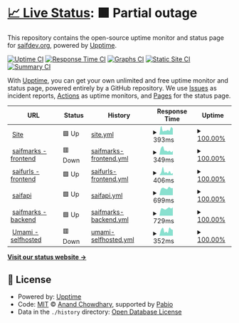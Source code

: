 # [📈 Live Status](https://saifdev-org.github.io/uptime): <!--live status--> **🟧 Partial outage**

This repository contains the open-source uptime monitor and status page for [saifdev.org](saifdev.org), powered by [Upptime](https://github.com/upptime/upptime).

[![Uptime CI](https://github.com/saifdev-org/uptime/workflows/Uptime%20CI/badge.svg)](https://github.com/saifdev-org/uptime/actions?query=workflow%3A%22Uptime+CI%22)
[![Response Time CI](https://github.com/saifdev-org/uptime/workflows/Response%20Time%20CI/badge.svg)](https://github.com/saifdev-org/uptime/actions?query=workflow%3A%22Response+Time+CI%22)
[![Graphs CI](https://github.com/saifdev-org/uptime/workflows/Graphs%20CI/badge.svg)](https://github.com/saifdev-org/uptime/actions?query=workflow%3A%22Graphs+CI%22)
[![Static Site CI](https://github.com/saifdev-org/uptime/workflows/Static%20Site%20CI/badge.svg)](https://github.com/saifdev-org/uptime/actions?query=workflow%3A%22Static+Site+CI%22)
[![Summary CI](https://github.com/saifdev-org/uptime/workflows/Summary%20CI/badge.svg)](https://github.com/saifdev-org/uptime/actions?query=workflow%3A%22Summary+CI%22)

With [Upptime](https://upptime.js.org), you can get your own unlimited and free uptime monitor and status page, powered entirely by a GitHub repository. We use [Issues](https://github.com/saifdev-org/uptime/issues) as incident reports, [Actions](https://github.com/saifdev-org/uptime/actions) as uptime monitors, and [Pages](https://saifdev-org.github.io/uptime) for the status page.

<!--start: status pages-->
<!-- This summary is generated by Upptime (https://github.com/upptime/upptime) -->
<!-- Do not edit this manually, your changes will be overwritten -->
<!-- prettier-ignore -->
| URL | Status | History | Response Time | Uptime |
| --- | ------ | ------- | ------------- | ------ |
| <img alt="" src="https://icons.duckduckgo.com/ip3/www.saifabdelrazek.com.ico" height="13"> [Site](https://www.saifabdelrazek.com) | 🟩 Up | [site.yml](https://github.com/SaifA8K/uptime/commits/HEAD/history/site.yml) | <details><summary><img alt="Response time graph" src="./graphs/site/response-time-week.png" height="20"> 393ms</summary><br><a href="https://saifdev-org.github.io/uptime/history/site"><img alt="Response time 249" src="https://img.shields.io/endpoint?url=https%3A%2F%2Fraw.githubusercontent.com%2FSaifA8K%2Fuptime%2FHEAD%2Fapi%2Fsite%2Fresponse-time.json"></a><br><a href="https://saifdev-org.github.io/uptime/history/site"><img alt="24-hour response time 466" src="https://img.shields.io/endpoint?url=https%3A%2F%2Fraw.githubusercontent.com%2FSaifA8K%2Fuptime%2FHEAD%2Fapi%2Fsite%2Fresponse-time-day.json"></a><br><a href="https://saifdev-org.github.io/uptime/history/site"><img alt="7-day response time 393" src="https://img.shields.io/endpoint?url=https%3A%2F%2Fraw.githubusercontent.com%2FSaifA8K%2Fuptime%2FHEAD%2Fapi%2Fsite%2Fresponse-time-week.json"></a><br><a href="https://saifdev-org.github.io/uptime/history/site"><img alt="30-day response time 317" src="https://img.shields.io/endpoint?url=https%3A%2F%2Fraw.githubusercontent.com%2FSaifA8K%2Fuptime%2FHEAD%2Fapi%2Fsite%2Fresponse-time-month.json"></a><br><a href="https://saifdev-org.github.io/uptime/history/site"><img alt="1-year response time 249" src="https://img.shields.io/endpoint?url=https%3A%2F%2Fraw.githubusercontent.com%2FSaifA8K%2Fuptime%2FHEAD%2Fapi%2Fsite%2Fresponse-time-year.json"></a></details> | <details><summary><a href="https://saifdev-org.github.io/uptime/history/site">100.00%</a></summary><a href="https://saifdev-org.github.io/uptime/history/site"><img alt="All-time uptime 99.69%" src="https://img.shields.io/endpoint?url=https%3A%2F%2Fraw.githubusercontent.com%2FSaifA8K%2Fuptime%2FHEAD%2Fapi%2Fsite%2Fuptime.json"></a><br><a href="https://saifdev-org.github.io/uptime/history/site"><img alt="24-hour uptime 100.00%" src="https://img.shields.io/endpoint?url=https%3A%2F%2Fraw.githubusercontent.com%2FSaifA8K%2Fuptime%2FHEAD%2Fapi%2Fsite%2Fuptime-day.json"></a><br><a href="https://saifdev-org.github.io/uptime/history/site"><img alt="7-day uptime 100.00%" src="https://img.shields.io/endpoint?url=https%3A%2F%2Fraw.githubusercontent.com%2FSaifA8K%2Fuptime%2FHEAD%2Fapi%2Fsite%2Fuptime-week.json"></a><br><a href="https://saifdev-org.github.io/uptime/history/site"><img alt="30-day uptime 100.00%" src="https://img.shields.io/endpoint?url=https%3A%2F%2Fraw.githubusercontent.com%2FSaifA8K%2Fuptime%2FHEAD%2Fapi%2Fsite%2Fuptime-month.json"></a><br><a href="https://saifdev-org.github.io/uptime/history/site"><img alt="1-year uptime 99.69%" src="https://img.shields.io/endpoint?url=https%3A%2F%2Fraw.githubusercontent.com%2FSaifA8K%2Fuptime%2FHEAD%2Fapi%2Fsite%2Fuptime-year.json"></a></details>
| <img alt="" src="https://icons.duckduckgo.com/ip3/marks.saifdev.org.ico" height="13"> [saifmarks - frontend](https://marks.saifdev.org) | 🟥 Down | [saifmarks-frontend.yml](https://github.com/SaifA8K/uptime/commits/HEAD/history/saifmarks-frontend.yml) | <details><summary><img alt="Response time graph" src="./graphs/saifmarks-frontend/response-time-week.png" height="20"> 349ms</summary><br><a href="https://saifdev-org.github.io/uptime/history/saifmarks-frontend"><img alt="Response time 498" src="https://img.shields.io/endpoint?url=https%3A%2F%2Fraw.githubusercontent.com%2FSaifA8K%2Fuptime%2FHEAD%2Fapi%2Fsaifmarks-frontend%2Fresponse-time.json"></a><br><a href="https://saifdev-org.github.io/uptime/history/saifmarks-frontend"><img alt="24-hour response time 330" src="https://img.shields.io/endpoint?url=https%3A%2F%2Fraw.githubusercontent.com%2FSaifA8K%2Fuptime%2FHEAD%2Fapi%2Fsaifmarks-frontend%2Fresponse-time-day.json"></a><br><a href="https://saifdev-org.github.io/uptime/history/saifmarks-frontend"><img alt="7-day response time 349" src="https://img.shields.io/endpoint?url=https%3A%2F%2Fraw.githubusercontent.com%2FSaifA8K%2Fuptime%2FHEAD%2Fapi%2Fsaifmarks-frontend%2Fresponse-time-week.json"></a><br><a href="https://saifdev-org.github.io/uptime/history/saifmarks-frontend"><img alt="30-day response time 524" src="https://img.shields.io/endpoint?url=https%3A%2F%2Fraw.githubusercontent.com%2FSaifA8K%2Fuptime%2FHEAD%2Fapi%2Fsaifmarks-frontend%2Fresponse-time-month.json"></a><br><a href="https://saifdev-org.github.io/uptime/history/saifmarks-frontend"><img alt="1-year response time 498" src="https://img.shields.io/endpoint?url=https%3A%2F%2Fraw.githubusercontent.com%2FSaifA8K%2Fuptime%2FHEAD%2Fapi%2Fsaifmarks-frontend%2Fresponse-time-year.json"></a></details> | <details><summary><a href="https://saifdev-org.github.io/uptime/history/saifmarks-frontend">100.00%</a></summary><a href="https://saifdev-org.github.io/uptime/history/saifmarks-frontend"><img alt="All-time uptime 99.81%" src="https://img.shields.io/endpoint?url=https%3A%2F%2Fraw.githubusercontent.com%2FSaifA8K%2Fuptime%2FHEAD%2Fapi%2Fsaifmarks-frontend%2Fuptime.json"></a><br><a href="https://saifdev-org.github.io/uptime/history/saifmarks-frontend"><img alt="24-hour uptime 99.99%" src="https://img.shields.io/endpoint?url=https%3A%2F%2Fraw.githubusercontent.com%2FSaifA8K%2Fuptime%2FHEAD%2Fapi%2Fsaifmarks-frontend%2Fuptime-day.json"></a><br><a href="https://saifdev-org.github.io/uptime/history/saifmarks-frontend"><img alt="7-day uptime 100.00%" src="https://img.shields.io/endpoint?url=https%3A%2F%2Fraw.githubusercontent.com%2FSaifA8K%2Fuptime%2FHEAD%2Fapi%2Fsaifmarks-frontend%2Fuptime-week.json"></a><br><a href="https://saifdev-org.github.io/uptime/history/saifmarks-frontend"><img alt="30-day uptime 100.00%" src="https://img.shields.io/endpoint?url=https%3A%2F%2Fraw.githubusercontent.com%2FSaifA8K%2Fuptime%2FHEAD%2Fapi%2Fsaifmarks-frontend%2Fuptime-month.json"></a><br><a href="https://saifdev-org.github.io/uptime/history/saifmarks-frontend"><img alt="1-year uptime 99.81%" src="https://img.shields.io/endpoint?url=https%3A%2F%2Fraw.githubusercontent.com%2FSaifA8K%2Fuptime%2FHEAD%2Fapi%2Fsaifmarks-frontend%2Fuptime-year.json"></a></details>
| <img alt="" src="https://icons.duckduckgo.com/ip3/urls.saifdev.org.ico" height="13"> [saifurls - frontend](https://urls.saifdev.org) | 🟩 Up | [saifurls-frontend.yml](https://github.com/SaifA8K/uptime/commits/HEAD/history/saifurls-frontend.yml) | <details><summary><img alt="Response time graph" src="./graphs/saifurls-frontend/response-time-week.png" height="20"> 406ms</summary><br><a href="https://saifdev-org.github.io/uptime/history/saifurls-frontend"><img alt="Response time 398" src="https://img.shields.io/endpoint?url=https%3A%2F%2Fraw.githubusercontent.com%2FSaifA8K%2Fuptime%2FHEAD%2Fapi%2Fsaifurls-frontend%2Fresponse-time.json"></a><br><a href="https://saifdev-org.github.io/uptime/history/saifurls-frontend"><img alt="24-hour response time 257" src="https://img.shields.io/endpoint?url=https%3A%2F%2Fraw.githubusercontent.com%2FSaifA8K%2Fuptime%2FHEAD%2Fapi%2Fsaifurls-frontend%2Fresponse-time-day.json"></a><br><a href="https://saifdev-org.github.io/uptime/history/saifurls-frontend"><img alt="7-day response time 406" src="https://img.shields.io/endpoint?url=https%3A%2F%2Fraw.githubusercontent.com%2FSaifA8K%2Fuptime%2FHEAD%2Fapi%2Fsaifurls-frontend%2Fresponse-time-week.json"></a><br><a href="https://saifdev-org.github.io/uptime/history/saifurls-frontend"><img alt="30-day response time 389" src="https://img.shields.io/endpoint?url=https%3A%2F%2Fraw.githubusercontent.com%2FSaifA8K%2Fuptime%2FHEAD%2Fapi%2Fsaifurls-frontend%2Fresponse-time-month.json"></a><br><a href="https://saifdev-org.github.io/uptime/history/saifurls-frontend"><img alt="1-year response time 398" src="https://img.shields.io/endpoint?url=https%3A%2F%2Fraw.githubusercontent.com%2FSaifA8K%2Fuptime%2FHEAD%2Fapi%2Fsaifurls-frontend%2Fresponse-time-year.json"></a></details> | <details><summary><a href="https://saifdev-org.github.io/uptime/history/saifurls-frontend">100.00%</a></summary><a href="https://saifdev-org.github.io/uptime/history/saifurls-frontend"><img alt="All-time uptime 99.82%" src="https://img.shields.io/endpoint?url=https%3A%2F%2Fraw.githubusercontent.com%2FSaifA8K%2Fuptime%2FHEAD%2Fapi%2Fsaifurls-frontend%2Fuptime.json"></a><br><a href="https://saifdev-org.github.io/uptime/history/saifurls-frontend"><img alt="24-hour uptime 100.00%" src="https://img.shields.io/endpoint?url=https%3A%2F%2Fraw.githubusercontent.com%2FSaifA8K%2Fuptime%2FHEAD%2Fapi%2Fsaifurls-frontend%2Fuptime-day.json"></a><br><a href="https://saifdev-org.github.io/uptime/history/saifurls-frontend"><img alt="7-day uptime 100.00%" src="https://img.shields.io/endpoint?url=https%3A%2F%2Fraw.githubusercontent.com%2FSaifA8K%2Fuptime%2FHEAD%2Fapi%2Fsaifurls-frontend%2Fuptime-week.json"></a><br><a href="https://saifdev-org.github.io/uptime/history/saifurls-frontend"><img alt="30-day uptime 100.00%" src="https://img.shields.io/endpoint?url=https%3A%2F%2Fraw.githubusercontent.com%2FSaifA8K%2Fuptime%2FHEAD%2Fapi%2Fsaifurls-frontend%2Fuptime-month.json"></a><br><a href="https://saifdev-org.github.io/uptime/history/saifurls-frontend"><img alt="1-year uptime 99.82%" src="https://img.shields.io/endpoint?url=https%3A%2F%2Fraw.githubusercontent.com%2FSaifA8K%2Fuptime%2FHEAD%2Fapi%2Fsaifurls-frontend%2Fuptime-year.json"></a></details>
| <img alt="" src="https://icons.duckduckgo.com/ip3/api.saifdev.org.ico" height="13"> [saifapi](https://api.saifdev.org) | 🟩 Up | [saifapi.yml](https://github.com/SaifA8K/uptime/commits/HEAD/history/saifapi.yml) | <details><summary><img alt="Response time graph" src="./graphs/saifapi/response-time-week.png" height="20"> 699ms</summary><br><a href="https://saifdev-org.github.io/uptime/history/saifapi"><img alt="Response time 727" src="https://img.shields.io/endpoint?url=https%3A%2F%2Fraw.githubusercontent.com%2FSaifA8K%2Fuptime%2FHEAD%2Fapi%2Fsaifapi%2Fresponse-time.json"></a><br><a href="https://saifdev-org.github.io/uptime/history/saifapi"><img alt="24-hour response time 706" src="https://img.shields.io/endpoint?url=https%3A%2F%2Fraw.githubusercontent.com%2FSaifA8K%2Fuptime%2FHEAD%2Fapi%2Fsaifapi%2Fresponse-time-day.json"></a><br><a href="https://saifdev-org.github.io/uptime/history/saifapi"><img alt="7-day response time 699" src="https://img.shields.io/endpoint?url=https%3A%2F%2Fraw.githubusercontent.com%2FSaifA8K%2Fuptime%2FHEAD%2Fapi%2Fsaifapi%2Fresponse-time-week.json"></a><br><a href="https://saifdev-org.github.io/uptime/history/saifapi"><img alt="30-day response time 710" src="https://img.shields.io/endpoint?url=https%3A%2F%2Fraw.githubusercontent.com%2FSaifA8K%2Fuptime%2FHEAD%2Fapi%2Fsaifapi%2Fresponse-time-month.json"></a><br><a href="https://saifdev-org.github.io/uptime/history/saifapi"><img alt="1-year response time 727" src="https://img.shields.io/endpoint?url=https%3A%2F%2Fraw.githubusercontent.com%2FSaifA8K%2Fuptime%2FHEAD%2Fapi%2Fsaifapi%2Fresponse-time-year.json"></a></details> | <details><summary><a href="https://saifdev-org.github.io/uptime/history/saifapi">100.00%</a></summary><a href="https://saifdev-org.github.io/uptime/history/saifapi"><img alt="All-time uptime 98.44%" src="https://img.shields.io/endpoint?url=https%3A%2F%2Fraw.githubusercontent.com%2FSaifA8K%2Fuptime%2FHEAD%2Fapi%2Fsaifapi%2Fuptime.json"></a><br><a href="https://saifdev-org.github.io/uptime/history/saifapi"><img alt="24-hour uptime 100.00%" src="https://img.shields.io/endpoint?url=https%3A%2F%2Fraw.githubusercontent.com%2FSaifA8K%2Fuptime%2FHEAD%2Fapi%2Fsaifapi%2Fuptime-day.json"></a><br><a href="https://saifdev-org.github.io/uptime/history/saifapi"><img alt="7-day uptime 100.00%" src="https://img.shields.io/endpoint?url=https%3A%2F%2Fraw.githubusercontent.com%2FSaifA8K%2Fuptime%2FHEAD%2Fapi%2Fsaifapi%2Fuptime-week.json"></a><br><a href="https://saifdev-org.github.io/uptime/history/saifapi"><img alt="30-day uptime 99.83%" src="https://img.shields.io/endpoint?url=https%3A%2F%2Fraw.githubusercontent.com%2FSaifA8K%2Fuptime%2FHEAD%2Fapi%2Fsaifapi%2Fuptime-month.json"></a><br><a href="https://saifdev-org.github.io/uptime/history/saifapi"><img alt="1-year uptime 98.44%" src="https://img.shields.io/endpoint?url=https%3A%2F%2Fraw.githubusercontent.com%2FSaifA8K%2Fuptime%2FHEAD%2Fapi%2Fsaifapi%2Fuptime-year.json"></a></details>
| <img alt="" src="https://icons.duckduckgo.com/ip3/api.marks.saifdev.org.ico" height="13"> [saifmarks - backend](https://api.marks.saifdev.org/test) | 🟩 Up | [saifmarks-backend.yml](https://github.com/SaifA8K/uptime/commits/HEAD/history/saifmarks-backend.yml) | <details><summary><img alt="Response time graph" src="./graphs/saifmarks-backend/response-time-week.png" height="20"> 729ms</summary><br><a href="https://saifdev-org.github.io/uptime/history/saifmarks-backend"><img alt="Response time 692" src="https://img.shields.io/endpoint?url=https%3A%2F%2Fraw.githubusercontent.com%2FSaifA8K%2Fuptime%2FHEAD%2Fapi%2Fsaifmarks-backend%2Fresponse-time.json"></a><br><a href="https://saifdev-org.github.io/uptime/history/saifmarks-backend"><img alt="24-hour response time 823" src="https://img.shields.io/endpoint?url=https%3A%2F%2Fraw.githubusercontent.com%2FSaifA8K%2Fuptime%2FHEAD%2Fapi%2Fsaifmarks-backend%2Fresponse-time-day.json"></a><br><a href="https://saifdev-org.github.io/uptime/history/saifmarks-backend"><img alt="7-day response time 729" src="https://img.shields.io/endpoint?url=https%3A%2F%2Fraw.githubusercontent.com%2FSaifA8K%2Fuptime%2FHEAD%2Fapi%2Fsaifmarks-backend%2Fresponse-time-week.json"></a><br><a href="https://saifdev-org.github.io/uptime/history/saifmarks-backend"><img alt="30-day response time 698" src="https://img.shields.io/endpoint?url=https%3A%2F%2Fraw.githubusercontent.com%2FSaifA8K%2Fuptime%2FHEAD%2Fapi%2Fsaifmarks-backend%2Fresponse-time-month.json"></a><br><a href="https://saifdev-org.github.io/uptime/history/saifmarks-backend"><img alt="1-year response time 692" src="https://img.shields.io/endpoint?url=https%3A%2F%2Fraw.githubusercontent.com%2FSaifA8K%2Fuptime%2FHEAD%2Fapi%2Fsaifmarks-backend%2Fresponse-time-year.json"></a></details> | <details><summary><a href="https://saifdev-org.github.io/uptime/history/saifmarks-backend">100.00%</a></summary><a href="https://saifdev-org.github.io/uptime/history/saifmarks-backend"><img alt="All-time uptime 93.79%" src="https://img.shields.io/endpoint?url=https%3A%2F%2Fraw.githubusercontent.com%2FSaifA8K%2Fuptime%2FHEAD%2Fapi%2Fsaifmarks-backend%2Fuptime.json"></a><br><a href="https://saifdev-org.github.io/uptime/history/saifmarks-backend"><img alt="24-hour uptime 100.00%" src="https://img.shields.io/endpoint?url=https%3A%2F%2Fraw.githubusercontent.com%2FSaifA8K%2Fuptime%2FHEAD%2Fapi%2Fsaifmarks-backend%2Fuptime-day.json"></a><br><a href="https://saifdev-org.github.io/uptime/history/saifmarks-backend"><img alt="7-day uptime 100.00%" src="https://img.shields.io/endpoint?url=https%3A%2F%2Fraw.githubusercontent.com%2FSaifA8K%2Fuptime%2FHEAD%2Fapi%2Fsaifmarks-backend%2Fuptime-week.json"></a><br><a href="https://saifdev-org.github.io/uptime/history/saifmarks-backend"><img alt="30-day uptime 91.57%" src="https://img.shields.io/endpoint?url=https%3A%2F%2Fraw.githubusercontent.com%2FSaifA8K%2Fuptime%2FHEAD%2Fapi%2Fsaifmarks-backend%2Fuptime-month.json"></a><br><a href="https://saifdev-org.github.io/uptime/history/saifmarks-backend"><img alt="1-year uptime 93.79%" src="https://img.shields.io/endpoint?url=https%3A%2F%2Fraw.githubusercontent.com%2FSaifA8K%2Fuptime%2FHEAD%2Fapi%2Fsaifmarks-backend%2Fuptime-year.json"></a></details>
| <img alt="" src="https://icons.duckduckgo.com/ip3/umami.saifdev.org.ico" height="13"> [Umami - selfhosted](https://umami.saifdev.org) | 🟥 Down | [umami-selfhosted.yml](https://github.com/SaifA8K/uptime/commits/HEAD/history/umami-selfhosted.yml) | <details><summary><img alt="Response time graph" src="./graphs/umami-selfhosted/response-time-week.png" height="20"> 352ms</summary><br><a href="https://saifdev-org.github.io/uptime/history/umami-selfhosted"><img alt="Response time 380" src="https://img.shields.io/endpoint?url=https%3A%2F%2Fraw.githubusercontent.com%2FSaifA8K%2Fuptime%2FHEAD%2Fapi%2Fumami-selfhosted%2Fresponse-time.json"></a><br><a href="https://saifdev-org.github.io/uptime/history/umami-selfhosted"><img alt="24-hour response time 303" src="https://img.shields.io/endpoint?url=https%3A%2F%2Fraw.githubusercontent.com%2FSaifA8K%2Fuptime%2FHEAD%2Fapi%2Fumami-selfhosted%2Fresponse-time-day.json"></a><br><a href="https://saifdev-org.github.io/uptime/history/umami-selfhosted"><img alt="7-day response time 352" src="https://img.shields.io/endpoint?url=https%3A%2F%2Fraw.githubusercontent.com%2FSaifA8K%2Fuptime%2FHEAD%2Fapi%2Fumami-selfhosted%2Fresponse-time-week.json"></a><br><a href="https://saifdev-org.github.io/uptime/history/umami-selfhosted"><img alt="30-day response time 328" src="https://img.shields.io/endpoint?url=https%3A%2F%2Fraw.githubusercontent.com%2FSaifA8K%2Fuptime%2FHEAD%2Fapi%2Fumami-selfhosted%2Fresponse-time-month.json"></a><br><a href="https://saifdev-org.github.io/uptime/history/umami-selfhosted"><img alt="1-year response time 380" src="https://img.shields.io/endpoint?url=https%3A%2F%2Fraw.githubusercontent.com%2FSaifA8K%2Fuptime%2FHEAD%2Fapi%2Fumami-selfhosted%2Fresponse-time-year.json"></a></details> | <details><summary><a href="https://saifdev-org.github.io/uptime/history/umami-selfhosted">100.00%</a></summary><a href="https://saifdev-org.github.io/uptime/history/umami-selfhosted"><img alt="All-time uptime 99.82%" src="https://img.shields.io/endpoint?url=https%3A%2F%2Fraw.githubusercontent.com%2FSaifA8K%2Fuptime%2FHEAD%2Fapi%2Fumami-selfhosted%2Fuptime.json"></a><br><a href="https://saifdev-org.github.io/uptime/history/umami-selfhosted"><img alt="24-hour uptime 99.99%" src="https://img.shields.io/endpoint?url=https%3A%2F%2Fraw.githubusercontent.com%2FSaifA8K%2Fuptime%2FHEAD%2Fapi%2Fumami-selfhosted%2Fuptime-day.json"></a><br><a href="https://saifdev-org.github.io/uptime/history/umami-selfhosted"><img alt="7-day uptime 100.00%" src="https://img.shields.io/endpoint?url=https%3A%2F%2Fraw.githubusercontent.com%2FSaifA8K%2Fuptime%2FHEAD%2Fapi%2Fumami-selfhosted%2Fuptime-week.json"></a><br><a href="https://saifdev-org.github.io/uptime/history/umami-selfhosted"><img alt="30-day uptime 100.00%" src="https://img.shields.io/endpoint?url=https%3A%2F%2Fraw.githubusercontent.com%2FSaifA8K%2Fuptime%2FHEAD%2Fapi%2Fumami-selfhosted%2Fuptime-month.json"></a><br><a href="https://saifdev-org.github.io/uptime/history/umami-selfhosted"><img alt="1-year uptime 99.82%" src="https://img.shields.io/endpoint?url=https%3A%2F%2Fraw.githubusercontent.com%2FSaifA8K%2Fuptime%2FHEAD%2Fapi%2Fumami-selfhosted%2Fuptime-year.json"></a></details>

<!--end: status pages-->

[**Visit our status website →**](https://saifdev-org.github.io/uptime)

## 📄 License

- Powered by: [Upptime](https://github.com/upptime/upptime)
- Code: [MIT](./LICENSE) © [Anand Chowdhary](https://anandchowdhary.com), supported by [Pabio](https://pabio.com)
- Data in the `./history` directory: [Open Database License](https://opendatacommons.org/licenses/odbl/1-0/)

